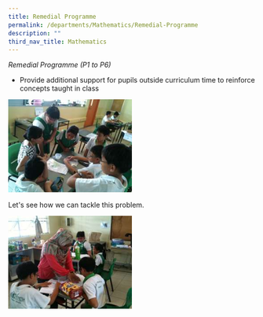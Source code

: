```yaml
---
title: Remedial Programme
permalink: /departments/Mathematics/Remedial-Programme
description: ""
third_nav_title: Mathematics
---
```


_Remedial Programme (P1 to P6)_

*   Provide additional support for pupils outside curriculum time to reinforce concepts taught in class

<img src="/images/remedial9.jpg" 
     style="width:50%">

Let's see how we can tackle this problem.

<img src="/images/remedial2.jpg" 
     style="width:50%">